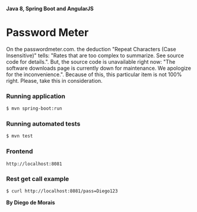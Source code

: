 ﻿**Java 8, Spring Boot and AngularJS**
# Password Meter #

On the passwordmeter.com. the deduction "Repeat Characters (Case Insensitive)" tells: "Rates that are too complex to summarize. See source code for details.".
But, the source code is unavailable right now: "The software downloads page is currently down for maintenance. We apologize for the inconvenience.".
Because of this, this particular item is not 100% right. Please, take this in consideration.

### Running application
```sh
$ mvn spring-boot:run
```

### Running automated tests
```sh
$ mvn test
```

### Frontend
```browser
http://localhost:8081
`````

### Rest get call example

```sh
$ curl http://localhost:8081/pass=Diego123
`````


**By Diego de Morais**
